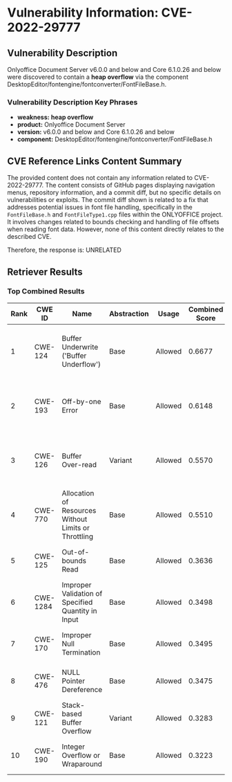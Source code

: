 # Vulnerability Information: CVE-2022-29777

## Vulnerability Description
Onlyoffice Document Server v6.0.0 and below and Core 6.1.0.26 and below were discovered to contain a **heap overflow** via the component DesktopEditor/fontengine/fontconverter/FontFileBase.h.

### Vulnerability Description Key Phrases
- **weakness:** **heap overflow**
- **product:** Onlyoffice Document Server
- **version:** v6.0.0 and below and Core 6.1.0.26 and below
- **component:** DesktopEditor/fontengine/fontconverter/FontFileBase.h

## CVE Reference Links Content Summary
The provided content does not contain any information related to CVE-2022-29777. The content consists of GitHub pages displaying navigation menus, repository information, and a commit diff, but no specific details on vulnerabilities or exploits. The commit diff shown is related to a fix that addresses potential issues in font file handling, specifically in the `FontFileBase.h` and `FontFileType1.cpp` files within the ONLYOFFICE project. It involves changes related to bounds checking and handling of file offsets when reading font data. However, none of this content directly relates to the described CVE.

Therefore, the response is: UNRELATED

## Retriever Results

### Top Combined Results

| Rank | CWE ID | Name | Abstraction | Usage | Combined Score | Retrievers | Individual Scores |
|------|--------|------|-------------|-------|---------------|------------|-------------------|
| 1 | CWE-124 | Buffer Underwrite ('Buffer Underflow') | Base | Allowed | 0.6677 | dense, sparse, graph | dense: 0.515, sparse: 0.256, graph: 0.737 |
| 2 | CWE-193 | Off-by-one Error | Base | Allowed | 0.6148 | dense, sparse, graph | dense: 0.502, sparse: 0.129, graph: 0.810 |
| 3 | CWE-126 | Buffer Over-read | Variant | Allowed | 0.5570 | dense, sparse, graph | dense: 0.501, sparse: 0.110, graph: 0.811 |
| 4 | CWE-770 | Allocation of Resources Without Limits or Throttling | Base | Allowed | 0.5510 | dense, sparse, graph | dense: 0.501, sparse: 0.106, graph: 0.670 |
| 5 | CWE-125 | Out-of-bounds Read | Base | Allowed | 0.3636 | sparse, graph | sparse: 0.121, graph: 0.824 |
| 6 | CWE-1284 | Improper Validation of Specified Quantity in Input | Base | Allowed | 0.3498 | sparse, graph | sparse: 0.118, graph: 0.789 |
| 7 | CWE-170 | Improper Null Termination | Base | Allowed | 0.3495 | sparse, graph | sparse: 0.118, graph: 0.789 |
| 8 | CWE-476 | NULL Pointer Dereference | Base | Allowed | 0.3475 | sparse, graph | sparse: 0.114, graph: 0.789 |
| 9 | CWE-121 | Stack-based Buffer Overflow | Variant | Allowed | 0.3283 | dense, sparse | dense: 0.545, sparse: 0.145 |
| 10 | CWE-190 | Integer Overflow or Wraparound | Base | Allowed | 0.3223 | dense, sparse | dense: 0.507, sparse: 0.120 |

